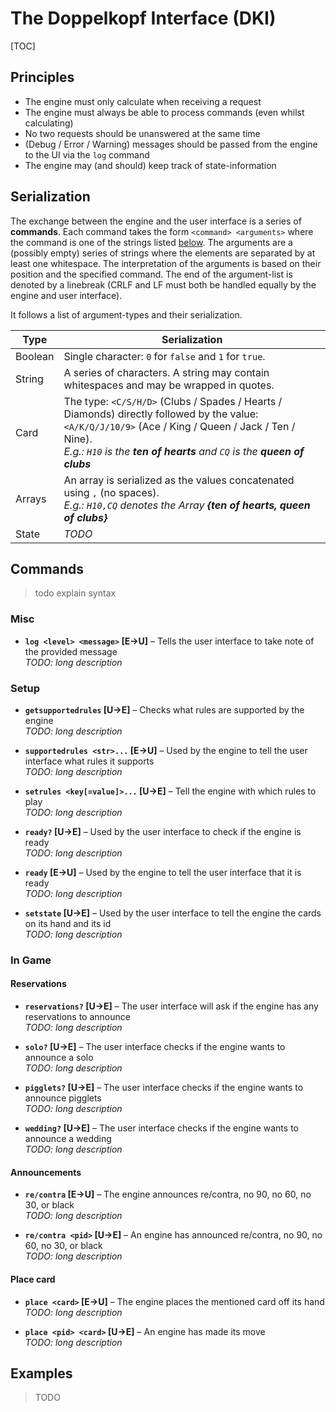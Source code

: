 # The Doppelkopf Interface (DKI)

[TOC]

## Principles
 * The engine must only calculate when receiving a request
 * The engine must always be able to process commands (even whilst calculating)
 * No two requests should be unanswered at the same time
 * (Debug / Error / Warning) messages should be passed from the engine to the UI via the `log` command
 * The engine may (and should) keep track of state-information

## Serialization
The exchange between the engine and the user interface is a series of **commands**. Each command takes the form `<command> <arguments>` where the command is one of the strings listed [below](#Commands). The arguments are a (possibly empty) series of strings where the elements are separated by at least one whitespace. The interpretation of the arguments is based on their position and the specified command. The end of the argument-list is denoted by a linebreak (CRLF and LF must both be handled equally by the engine and user interface).

It follows a list of argument-types and their serialization.

Type    | Serialization
--------|--------------
Boolean | Single character: `0` for `false` and `1` for `true`.
String  | A series of characters. A string may contain whitespaces and may be wrapped in quotes.
Card    | The type: `<C/S/H/D>` (Clubs / Spades / Hearts / Diamonds) directly followed by the value: `<A/K/Q/J/10/9>` (Ace / King / Queen / Jack / Ten / Nine).<br/>*E.g.: `H10` is the **ten of hearts** and `CQ` is the **queen of clubs***
Arrays  | An array is serialized as the values concatenated using `,` (no spaces).<br/>*E.g.: `H10,CQ` denotes the Array **{ten of hearts, queen of clubs}***
State   | *TODO*

## Commands
>todo explain syntax

### Misc
* **`log <level> <message>` \[E&rarr;U\]** &ndash; Tells the user interface to take note of the provided message<br/>
    *TODO: long description*

### Setup
* **`getsupportedrules` \[U&rarr;E\]** &ndash; Checks what rules are supported by the engine<br/>
    *TODO: long description*

* **`supportedrules <str>...` \[E&rarr;U\]** &ndash; Used by the engine to tell the user interface what rules it supports<br/>
    *TODO: long description*

* **`setrules <key[=value]>...` \[U&rarr;E\]** &ndash; Tell the engine with which rules to play<br/>
    *TODO: long description*

* **`ready?` \[U&rarr;E\]** &ndash; Used by the user interface to check if the engine is ready<br/>
    *TODO: long description*

* **`ready` \[E&rarr;U\]** &ndash; Used by the engine to tell the user interface that it is ready<br/>
    *TODO: long description*

* **`setstate` \[U&rarr;E\]** &ndash; Used by the user interface to tell the engine the cards on its hand and its id<br/>
    *TODO: long description*

### In Game
#### Reservations
* **`reservations?` \[U&rarr;E\]** &ndash; The user interface will ask if the engine has any reservations to announce<br/>
    *TODO: long description*

* **`solo?` \[U&rarr;E\]** &ndash; The user interface checks if the engine wants to announce a solo<br/>
    *TODO: long description*

* **`pigglets?` \[U&rarr;E\]** &ndash; The user interface checks if the engine wants to announce pigglets<br/>
    *TODO: long description*

* **`wedding?` \[U&rarr;E\]** &ndash; The user interface checks if the engine wants to announce a wedding<br/>
    *TODO: long description*

#### Announcements
* **`re/contra` \[E&rarr;U\]** &ndash; The engine announces re/contra, no 90, no 60, no 30, or black<br/>
    *TODO: long description*
    
* **`re/contra <pid>` \[U&rarr;E\]** &ndash; An engine has announced re/contra, no 90, no 60, no 30, or black<br/>
    *TODO: long description*

#### Place card
* **`place <card>` \[E&rarr;U\]** &ndash; The engine places the mentioned card off its hand<br/>
    *TODO: long description*
    
* **`place <pid> <card>` \[U&rarr;E\]** &ndash; An engine has made its move<br/>
    *TODO: long description*

## Examples
> TODO